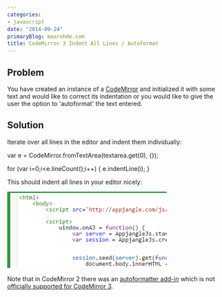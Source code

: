 ```yaml
---
categories:
- javascript
date: "2014-09-24"
primaryBlog: maxrohde.com
title: CodeMirror 3 Indent All Lines / Autoformat
---
```


## Problem

You have created an instance of a [CodeMirror](http://codemirror.net/) and initialized it with some text and would like to correct its indentation or you would like to give the user the option to 'autoformat' the text entered.

## Solution

Iterate over all lines in the editor and indent them individually:

var e = CodeMirror.fromTextArea(textarea.get(0), {});

for (var i=0;i<e.lineCount();i++) { e.indentLine(i); }

This should indent all lines in your editor nicely:

![](images/092414_0056_codemirror31.png)

Note that in CodeMirror 2 there was an [autoformatter add-in](http://codemirror.net/2/demo/formatting.html) which is not [officially supported for CodeMirror 3](http://codemirror.977696.n3.nabble.com/codemirror-3-0-format-preloaded-textarea-code-td4026907.html).